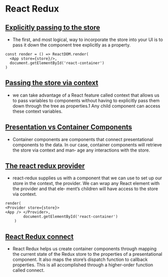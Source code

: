 # React Redux

## <ins>Explicitly passing to the store</ins>

- The first, and most logical, way to incorporate the store into your UI is to pass it down the component tree explicitly as a property.

```
const render = () => ReactDOM.render(
  <App store={store}/>,
  document.getElementById('react-container')
)
```

## <ins>Passing the store via context</ins>

- we can take advantage of a React feature called context that allows us to pass variables to components without having to explicitly pass them down through the tree as properties.1 Any child component can access these context variables.

## <ins>Presentation vs Container Components</ins>

- Container components are components that connect presentational components to the data. In our case, container components will retrieve the store via context and man‐ age any interactions with the store.

## <ins>The react redux provider</ins>

- react-redux supplies us with a component that we can use to set up our store in the context, the provider. We can wrap any React element with the provider and that ele‐ ment’s children will have access to the store via context.

```
render(
<Provider store={store}>
<App /> </Provider>,
        document.getElementById('react-container')
    )
```

## <ins>React Redux connect</ins>

- React Redux helps us create container components through mapping the current state of the Redux store to the properties of a presentational component. It also maps the store’s dispatch function to callback properties. This is all accomplished through a higher-order function called connect.
